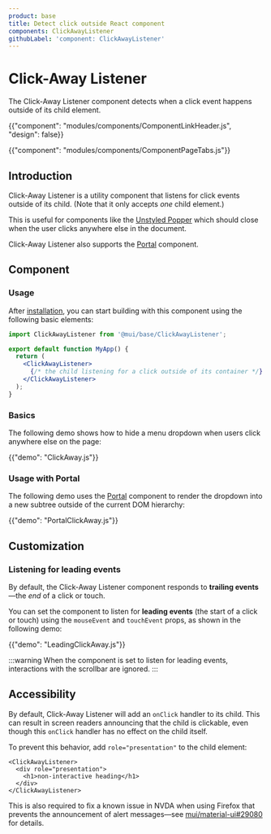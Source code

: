 ```yaml
---
product: base
title: Detect click outside React component
components: ClickAwayListener
githubLabel: 'component: ClickAwayListener'
---
```


# Click-Away Listener

<p class="description">The Click-Away Listener component detects when a click event happens outside of its child element.</p>

{{"component": "modules/components/ComponentLinkHeader.js", "design": false}}

{{"component": "modules/components/ComponentPageTabs.js"}}

## Introduction

Click-Away Listener is a utility component that listens for click events outside of its child.
(Note that it only accepts _one_ child element.)

This is useful for components like the [Unstyled Popper](/base/react-popper/) which should close when the user clicks anywhere else in the document.

Click-Away Listener also supports the [Portal](/base/react-portal/) component.

## Component

### Usage

After [installation](/base/getting-started/installation/), you can start building with this component using the following basic elements:

```jsx
import ClickAwayListener from '@mui/base/ClickAwayListener';

export default function MyApp() {
  return (
    <ClickAwayListener>
      {/* the child listening for a click outside of its container */}
    </ClickAwayListener>
  );
}
```

### Basics

The following demo shows how to hide a menu dropdown when users click anywhere else on the page:

{{"demo": "ClickAway.js"}}

### Usage with Portal

The following demo uses the [Portal](/base/react-portal/) component to render the dropdown into a new subtree outside of the current DOM hierarchy:

{{"demo": "PortalClickAway.js"}}

## Customization

### Listening for leading events

By default, the Click-Away Listener component responds to **trailing events**—the _end_ of a click or touch.

You can set the component to listen for **leading events** (the start of a click or touch) using the `mouseEvent` and `touchEvent` props, as shown in the following demo:

{{"demo": "LeadingClickAway.js"}}

:::warning
When the component is set to listen for leading events, interactions with the scrollbar are ignored.
:::

## Accessibility

By default, Click-Away Listener will add an `onClick` handler to its child.
This can result in screen readers announcing that the child is clickable, even though this `onClick` handler has no effect on the child itself.

To prevent this behavior, add `role="presentation"` to the child element:

```tsx
<ClickAwayListener>
  <div role="presentation">
    <h1>non-interactive heading</h1>
  </div>
</ClickAwayListener>
```

This is also required to fix a known issue in NVDA when using Firefox that prevents the announcement of alert messages—see [mui/material-ui#29080](https://github.com/mui/material-ui/issues/29080) for details.
